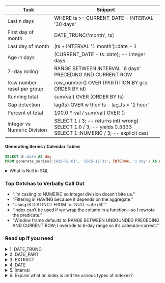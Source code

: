 | Task               | Snippet                              |
|--------------------|--------------------------------------|
| Last n days        | WHERE ts >= CURRENT_DATE - INTERVAL '30 days'|
| First day of month | DATE_TRUNC('month', ts)              |
| Last day of month  | (ts + INTERVAL '1 month')::date - 1  |
| Age in days        | (CURRENT_DATE - ts::date);  -- integer days|
| 7-day rolling      | RANGE BETWEEN INTERVAL '6 days' PRECEDING AND CURRENT ROW |
| Row number reset per group | row_number() OVER (PARTITION BY grp ORDER BY id)|	
|Running total	     |sum(val) OVER (ORDER BY ts)|
|Gap detection	     |lag(ts) OVER w then ts - lag_ts > '1 hour'|
|Percent of total	 |100.0 * val / sum(val) OVER ()|
|Integer vs Numeric Division| SELECT 1 / 3; -- returns int( wrong) <br> SELECT 1.0 / 3; -- yields 0.3333 <br> SELECT 1::NUMERIC / 3; -- explicit cast 


#### Generating Series / Calendar Tables
```sql
SELECT d::date AS day
FROM generate_series('2025-01-01', '2025-12-31', INTERVAL '1 day') AS d;
```

<details>
<summary> What is Null in SQL </summary>

> **NULL ≠ 0 ≠ empty string ("") ≠ 'NULL'**  
> It simply means **“no value / unknown.”**

### 1. SQL has Three-Valued Logic

| Expression        | Result    |
|-------------------|-----------|
| 5 = 5             | `TRUE`    |
| 5 = 7             | `FALSE`   |
| 5 = NULL          | `UNKNOWN` |
| NULL = NULL       | `UNKNOWN` |

`WHERE` filters out rows that evaluate to `FALSE` **or** `UNKNOWN`.

### 2. Testing for NULL
```sql
-- Correct
col IS NULL
col IS NOT NULL

COUNT(*)      -- counts ALL rows
COUNT(col)    -- skips NULLs
SUM / AVG     -- skip NULL values

Inner join: NULL in join key never matches.
Outer join: produces NULLs on the “missing” side.

ORDER BY col            -- engine default (NULL first/last)
ORDER BY col NULLS LAST -- explicit control
```

| Function                | Purpose                              | Example                              |
|-------------------------|--------------------------------------|--------------------------------------|
| COALESCE(a, b, …)       | First non-NULL value                | COALESCE(phone, mobile, 'N/A')     |
| ISNULL(a, b)  (not in postgress only in MySQL)  | Same as above                        | ISNULL(bonus, 0)                   |
| IFNULL(a, b)  (not in postgress only in MySQL)  | Same as above                        | IFNULL(bonus, 0)                  |
| NULLIF(a, b)         | Return NULL if `a = b`; otherwise `a`| NULLIF(col1, col2)                |
</details>


### Top Gotchas to Verbally Call Out

- “I’m casting to NUMERIC so integer division doesn’t bite us.”
- “Filtering in HAVING because it depends on the aggregate.”
- “Using IS DISTINCT FROM for NULL-safe diff.”
- “Index can’t be used if we wrap the column in a function—so I rewrote the predicate.”
- “Window frame defaults to RANGE BETWEEN UNBOUNDED PRECEDING AND CURRENT ROW; I override to 6-day range so it’s calendar-correct.”


### Read up if you need 
<details> 
<summary>1. DATE_TRUNC </summary>
**Output** - The returned value is a TIMESTAMP (or TIMESTAMPTZ if the input is), not a string or partial date.
    
**Use** - used to truncate a timestamp or date to a specified level of precision. 

If, you're using 'month' as the precision level, it will truncate the date or timestamp to the first day of the month, removing the day, hour, minute, second, and any fractional seconds from the value.

It keeps the year and month intact but sets the day to 01 and the time components to midnight (00:00:00).
```sql
DATE_TRUNC('month', t.Order_Date_Time)  --2023-08-15 14:30:00 returns 2023-08-01 00:00:00
DATE_TRUNC('month', t.Order_Date_Time) = '2023-08-01'::date
``` 
- Be mindful of timezone settings if Order_Date_Time includes timezone info (TIMESTAMPTZ), as DATE_TRUNC respects the timezone.
- Sometimes prevent the use of an index on Order_Date_Time unless you have a functional index on DATE_TRUNC('month', Order_Date_Time)
- Consider alternative range queries like Order_Date_Time >= '2023-08-01' AND Order_Date_Time < '2023-09-01', which are often more index-friendly.
</details>

<details> 
<summary>2. DATE_PART </summary>
</details> 

<details> 
<summary>3. EXTRACT </summary>
 EXTRACT(MONTH FROM customers.signup_timestamp) = 6
</details> 

<details> 
<summary>4. DATE </summary>
 EXTRACT(MONTH FROM customers.signup_timestamp) = 6
</details>

<details> 
<summary>5. Interval </summary>

**Conceptually** An interval is a span of time, not a point in time.\
Native INTERVAL type that internally keeps
    • months,\
    • days,\
    • microseconds.\
    • Literals:

    interval '2 hours 30 minutes'
    interval '3 days'
    interval '1 year -4 months

```sql
-- duration between two events
SELECT delivery_end - delivery_start AS trip_interval

-- average trip length in minutes
SELECT AVG(EXTRACT(epoch FROM (delivery_end - delivery_start)) / 60) AS avg_minutes
FROM deliveries;

-- add 90 minutes to all start times
UPDATE events
SET starts_at = starts_at + interval '90 minutes';

-- Understanding default interval values in postgres 
-- NO default defined ; decided based on input 
SELECT INTERVAL '1';  -- Output: 1 day
SELECT INTERVAL '1:30';  -- Output: 01:30:00 (1 hour 30 minutes)

-- epoch - which returns total seconds as a numeric value)
SELECT EXTRACT(epoch FROM INTERVAL '1 hour');  -- Output: 3600 (seconds)
SELECT EXTRACT(hour FROM INTERVAL '1 day 2 hours');  -- Output: 2 (just the hour part)

```

Quick mnemonic:\
• TIMESTAMP / DATETIME → “When?”\
• INTERVAL → “How long?”
</details>

<details>
<summary> 6. Explain what an index is and the various types of indexes?
</summary>
</details>